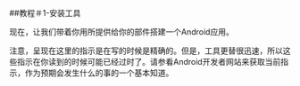 ##教程＃1-安装工具

现在，让我们带着你用所提供给你的部件搭建一个Android应用。

注意，呈现在这里的指示是在写的时候是精确的。但是，工具更替很迅速，所以这些指示在你读到的时候可能已经过时了。请参看Android开发者网站来获取当前指示，作为预期会发生什么的事的一个基本知道。